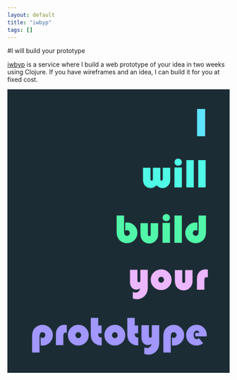 ```yaml
---
layout: default
title: "iwbyp"
tags: []
---
```


#I will build your prototype

<a href="http://iwbyp.chris-granger.com">iwbyp</a> is a service where I build a web prototype of your idea in two weeks using Clojure. If you have wireframes and an idea, I can build it for you at fixed cost.

[![iwbyp](/images/iwbyp.png)](http://iwbyp.chris-granger.com)


